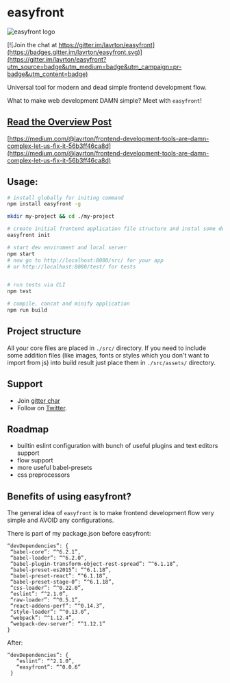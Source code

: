 # easyfront

![easyfront logo](https://cloud.githubusercontent.com/assets/1443320/13167423/f09fdf14-d70d-11e5-9221-6d9ccfd45e7e.png)

[![Join the chat at https://gitter.im/lavrton/easyfront](https://badges.gitter.im/lavrton/easyfront.svg)](https://gitter.im/lavrton/easyfront?utm_source=badge&utm_medium=badge&utm_campaign=pr-badge&utm_content=badge)

Universal tool for modern and dead simple frontend development flow.

What to make web development DAMN simple? Meet with `easyfront`!


## [Read the Overview Post](https://medium.com/@lavrton/frontend-development-tools-are-damn-complex-let-us-fix-it-56b3ff46ca8d)

[https://medium.com/@lavrton/frontend-development-tools-are-damn-complex-let-us-fix-it-56b3ff46ca8d](https://medium.com/@lavrton/frontend-development-tools-are-damn-complex-let-us-fix-it-56b3ff46ca8d)


## Usage:

```bash
# install globally for initing command
npm install easyfront -g

mkdir my-project && cd ./my-project

# create initial frontend application file structure and instal some deps
easyfront init

# start dev enviroment and local server
npm start
# now go to http://localhost:8080/src/ for your app
# or http://localhost:8080/test/ for tests


# run tests via CLI
npm test

# compile, concat and minify application
npm run build


```

## Project structure

All your core files are placed in `./src/` directory.
If you need to include some addition files (like images, fonts or styles which you don't want to import from js) into build result just place them in `./src/assets/` directory.

## Support

- Join [gitter char](https://gitter.im/lavrton/easyfront)
- Follow on [Twitter](https://twitter.com/lavrton).

## Roadmap

- builtin eslint configuration with bunch of useful plugins and text editors support
- flow support
- more useful babel-presets
- css preprocessors


## Benefits of using easyfront?

The general idea of `easyfront` is to make frontend development flow very simple and AVOID any configurations.

There is part of my package.json before easyfront:

```
“devDependencies”: {
 “babel-core”: “^6.2.1”,
 “babel-loader”: “^6.2.0”,
 “babel-plugin-transform-object-rest-spread”: “^6.1.18”,
 “babel-preset-es2015”: “^6.1.18”,
 “babel-preset-react”: “^6.1.18”,
 “babel-preset-stage-0”: “^6.1.18”,
 “css-loader”: “^0.22.0”,
 “eslint”: “^2.1.0”,
 “raw-loader”: “^0.5.1”,
 “react-addons-perf”: “^0.14.3”,
 “style-loader”: “^0.13.0”,
 “webpack”: “^1.12.4”,
 “webpack-dev-server”: “^1.12.1”
}
```
After:
```
“devDependencies”: {
   “eslint”: “^2.1.0”,
   “easyfront”: “^0.0.6”
 }
 ```
